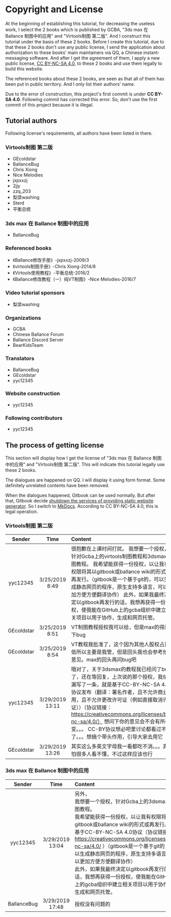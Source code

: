 # Copyright and License

At the beginning of establishing this tutorial, for decreasing the useless work, I select the 2 books which is published by GCBA, "3ds max 在 Ballance 制图中的应用" and "Virtools制图 第二版". And I construct this tutorial under the basis of these 2 books. Before I create this tutorial, due to that these 2 books don't use any public license, I send the application about authorization to these books' main maintainers via QQ, a Chinese instant-messaging software. And after I get the agreement of them, I apply a new public license, [CC BY-NC-SA 4.0](https://creativecommons.org/licenses/by-nc-sa/4.0/), to these 2 books and use them legally to build this website.

The referenced books about these 2 books, are seen as that all of them has been put in public territory. And I only list their authors' name.

Due to the error of construction, this project's first commit is under **CC BY-SA 4.0**. Following commit has corrected this error. So, don't use the first commit of this project because it is illegal.

## Tutorial authors

Following license's requirements, all authors have been listed in there.

### Virtools制图 第二版

* GEcoldstar
* BallanceBug
* Chris Xiong
* Nice Melodies
* jxpxxzj
* 2jjy
* zzq_203
* 梨栠washing
* Sterd
* 平衡总统

### 3ds max 在 Ballance 制图中的应用

* BallanceBug

### Referenced books

* 《Ballance修改手册》-jxpxxzj-2009/3
* 《virtools制图手册》-Chris Xiong-2014/8
* 《Virtools使用教程》-平衡总统-2016/2
* 《Ballance修改教程（一）纯VT制图》-Nice Melodies-2016/7

### Video tutorial sponsors

* 梨栠washing

### Organizations

* GCBA
* Chinese Ballance Forum
* Ballance Discord Server
* BearKidsTeam

### Translators

* BallanceBug
* GEcoldstar
* yyc12345

### Website construction

* yyc12345

### Following contributors

* yyc12345

## The process of getting license

This section will display how I get the license of "3ds max 在 Ballance 制图中的应用" and "Virtools制图 第二版". This will indicate this tutorial legally use these 2 books.

The dialogues are happened on QQ. I will display it using form format. Some definitely unrelated contents have been removed.

When the dialogues happened, Gitbook can be used normally. But after that, Gitbook decide [shutdown the services of providing static website generator](https://docs.gitbook.com/v2-changes/important-differences). So I switch to [MkDocs](https://www.mkdocs.org/). According to CC BY-NC-SA 4.0, this is legal operation.

### Virtools制图 第二版

|Sender|Time|Content|
|:---:|:---:|:---|
|yyc12345|3/25/2019 8:49|很抱歉在上课时间打扰。 我想要一个授权，针对Gcba上的virtools制图教程和3dsmax制图教程。 我希望能获得一份授权，以让我有权限将其以gitbook或ballance wiki的形式或再发行。（gitbook是一个基于git的，可以生成静态网页的程序，原生支持多语言，可以更加方便方便翻译协作） 此外，如果我最终决定以gitbook再发行的话，我想再获得一份授权，使我能在GitHub上的gcba组织中建立相关项目以用于协作，生成和网页托管。|
|GEcoldstar|3/25/2019 8:51|VT制图教程授权我可以给，但是max的得问下bug|
|GEcoldstar|3/25/2019 8:54|VT教程我批准了，这个因为其他人股权占比低所以主要是我管，但是回头我也会参考他们意见。max的回头再问bug吧|
|yyc12345|3/29/2019 13:11|哦对了，关于3dsmax的教程我已经问了bug了，还在等回复，上次说的那个授权，我似乎漏写了一条，就是基于CC-BY-NC-SA 4.0协议发布（翻译：署名作者，且不允许商业使用，且不允许更改许可证（例如直接取消许可证））（协议链接：https://creativecommons.org/licenses/by-nc-sa/4.0/） 想问下你的意见会不会有所改变。。。 CC-BY协议想必吧里讨论都看过不少了。。。想搞个带头作用，引导大家去用它|
|GEcoldstar|3/29/2019 13:26|其实这么多英文字母我一看都吃不消。。。真的怕很多人看不懂，不过这样应该也行|

### 3ds max 在 Ballance 制图中的应用

|Sender|Time|Content|
|:---:|:---:|:---|
|yyc12345|3/29/2019 13:04|另外，</br>我想要一个授权，针对Gcba上的3dsmax制图教程。</br>我希望能获得一份授权，以让我有权限将其以gitbook或ballance wiki的形式或再发行。并基于CC-BY-NC-SA 4.0协议（协议链接：https://creativecommons.org/licenses/by-nc-sa/4.0/ ）（gitbook是一个基于git的，可以生成静态网页的程序，原生支持多语言，可以更加方便方便翻译协作）</br>此外，如果我最终决定以gitbook再发行的话，我想再获得一份授权，使我能在GitHub上的gcba组织中建立相关项目以用于协作，生成和网页托管。|
|BallanceBug|3/29/2019 17:48|授权没有问题的|


